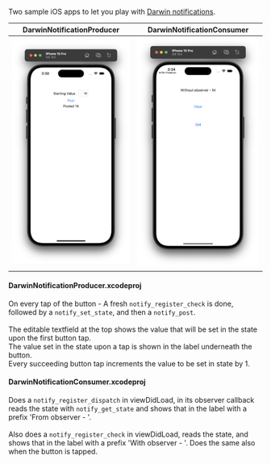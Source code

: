 Two sample iOS apps to let you play with [Darwin notifications](https://developer.apple.com/documentation/DarwinNotify).

DarwinNotificationProducer | DarwinNotificationConsumer
-- | --
![](/assets/Image-2025-05-31-3.25.51PM.png) | ![](/assets/Image-2025-05-31-3.34.41PM.png)

#### DarwinNotificationProducer.xcodeproj

On every tap of the button - A fresh `notify_register_check` is done, followed by a `notify_set_state`, and then a `notify_post`. <br><br>
The editable textfield at the top shows the value that will be set in the state upon the first button tap. <br> The value set in the state upon a tap is shown in the label underneath the button. <br> Every succeeding button tap increments the value to be set in state by 1.

#### DarwinNotificationConsumer.xcodeproj

Does a `notify_register_dispatch` in viewDidLoad, in its observer callback reads the state with `notify_get_state` and shows that in the label with a prefix 'From observer - '. <br><br>
Also does a `notify_register_check` in viewDidLoad, reads the state, and shows that in the label with a prefix 'With observer - '. Does the same also when the button is tapped.
